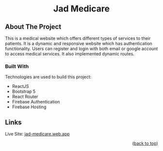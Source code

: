 <div id="top"></div>

<br />
<div align="center">
  <h1 align="center">Jad Medicare</h1>
</div>

<!-- ABOUT THE PROJECT -->
## About The Project

This is a medical website which offers different types of services to their patients. It is a dynamic and responsive website which has authentication functionality. Users can register and login with both email or google account to access medical services. It also implemented dynamic routes.

### Built With

Technologies are used to build this project:

* ReactJS
* Bootstrap 5
* React Router
* Firebase Authentication
* Firebase Hosting

## Links

Live Site: [jad-medicare.web.app](https://jad-medicare.web.app/)


<p align="right">(<a href="#top">back to top</a>)</p>
